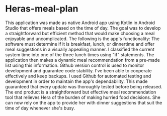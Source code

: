 # Heras-meal-plan
This application was made as native Android app using Kotlin in Android Studio that offers meals based on the time of day.  The goal was to develop a straightforward but efficient method that would make choosing a meal enjoyable and uncomplicated. The following is the app's functionality:  The software must determine if it is breakfast, lunch, or dinnertime and offer meal suggestions in a visually appealing manner. I classified the current system time into one of the three lunch times using "if" statements.  The application then makes a dynamic meal recommendation from a pre-made list using this information.  Github version control is used to monitor development and guarantee code stability.  I've been able to cooperate effectively and keep backups. I used Github for automated testing and development in order to maintain the app's dependability.  This made guaranteed that every update was thoroughly tested before being released.  The end product is a straightforward but effective meal recommendation tool that relieves Hera of the burden of making hurried food decisions.  She can now rely on the app to provide her with dinner suggestions that suit the time of day whenever she's busy.
